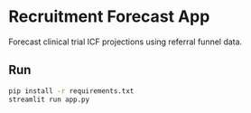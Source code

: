 # Recruitment Forecast App

Forecast clinical trial ICF projections using referral funnel data.

## Run

```bash
pip install -r requirements.txt
streamlit run app.py
```